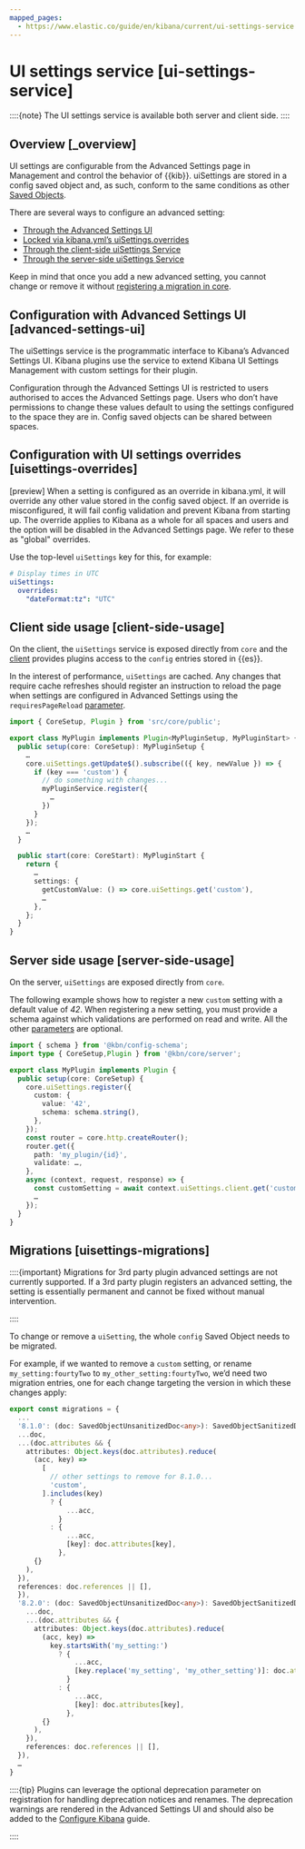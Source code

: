 ```yaml
---
mapped_pages:
  - https://www.elastic.co/guide/en/kibana/current/ui-settings-service.html
---
```


# UI settings service [ui-settings-service]

::::{note}
The UI settings service is available both server and client side.
::::


## Overview [_overview]

UI settings are configurable from the Advanced Settings page in Management and control the behavior of {{kib}}. uiSettings are stored in a config saved object and, as such, conform to the same conditions as other [Saved Objects](/extend/saved-objects-service.md).

There are several ways to configure an advanced setting:

* [Through the Advanced Settings UI](#advanced-settings-ui)
* [Locked via kibana.yml’s uiSettings.overrides](#uisettings-overrides)
* [Through the client-side uiSettings Service](#client-side-usage)
* [Through the server-side uiSettings Service](#server-side-usage)

Keep in mind that once you add a new advanced setting, you cannot change or remove it without [registering a migration in core](#uisettings-migrations).


## Configuration with Advanced Settings UI [advanced-settings-ui]

The uiSettings service is the programmatic interface to Kibana’s Advanced Settings UI. Kibana plugins use the service to extend Kibana UI Settings Management with custom settings for their plugin.

Configuration through the Advanced Settings UI is restricted to users authorised to acces the Advanced Settings page. Users who don’t have permissions to change these values default to using the settings configured to the space they are in. Config saved objects can be shared between spaces.


## Configuration with UI settings overrides [uisettings-overrides]

[preview] When a setting is configured as an override in kibana.yml, it will override any other value stored in the config saved object. If an override is misconfigured, it will fail config validation and prevent Kibana from starting up. The override applies to Kibana as a whole for all spaces and users and the option will be disabled in the Advanced Settings page. We refer to these as "global" overrides.

Use the top-level `uiSettings` key for this, for example:

```yaml
# Display times in UTC
uiSettings:
  overrides:
    "dateFormat:tz": "UTC"
```


## Client side usage [client-side-usage]

On the client, the `uiSettings` service is exposed directly from `core` and the [client](https://github.com/elastic/kibana//blob/8.9/src/core/packages/ui-settings/server/src/ui_settings_client.ts) provides plugins access to the `config` entries stored in {{es}}.

In the interest of performance, `uiSettings` are cached. Any changes that require cache refreshes should register an instruction to reload the page when settings are configured in Advanced Settings using the `requiresPageReload` [parameter](https://github.com/elastic/kibana//blob/8.9/src/core/packages/ui-settings/common/src/ui_settings.ts).

```typescript
import { CoreSetup, Plugin } from 'src/core/public';

export class MyPlugin implements Plugin<MyPluginSetup, MyPluginStart> {
  public setup(core: CoreSetup): MyPluginSetup {
    …
    core.uiSettings.getUpdate$().subscribe(({ key, newValue }) => {
      if (key === 'custom') {
        // do something with changes...
        myPluginService.register({
          …
        })
      }
    });
    …
  }

  public start(core: CoreStart): MyPluginStart {
    return {
      …
      settings: {
        getCustomValue: () => core.uiSettings.get('custom'),
        …
      },
    };
  }
}
```


## Server side usage [server-side-usage]

On the server, `uiSettings` are exposed directly from `core`.

The following example shows how to register a new `custom` setting with a default value of *42*. When registering a new setting, you must provide a schema against which validations are performed on read and write. All the other [parameters](https://github.com/elastic/kibana//blob/8.9/src/core/packages/ui-settings/common/src/ui_settings.ts) are optional.

```typescript
import { schema } from '@kbn/config-schema';
import type { CoreSetup,Plugin } from '@kbn/core/server';

export class MyPlugin implements Plugin {
  public setup(core: CoreSetup) {
    core.uiSettings.register({
      custom: {
        value: '42',
        schema: schema.string(),
      },
    });
    const router = core.http.createRouter();
    router.get({
      path: 'my_plugin/{id}',
      validate: …,
    },
    async (context, request, response) => {
      const customSetting = await context.uiSettings.client.get('custom');
      …
    });
  }
}
```


## Migrations [uisettings-migrations]

::::{important}
Migrations for 3rd party plugin advanced settings are not currently supported. If a 3rd party plugin registers an advanced setting, the setting is essentially permanent and cannot be fixed without manual intervention.

::::


To change or remove a `uiSetting`, the whole `config` Saved Object needs to be migrated.

For example, if we wanted to remove a `custom` setting, or rename `my_setting:fourtyTwo` to `my_other_setting:fourtyTwo`, we’d need two migration entries, one for each change targeting the version in which these changes apply:

```typescript
export const migrations = {
  ...
  '8.1.0': (doc: SavedObjectUnsanitizedDoc<any>): SavedObjectSanitizedDoc<any> => ({
  ...doc,
  ...(doc.attributes && {
    attributes: Object.keys(doc.attributes).reduce(
      (acc, key) =>
        [
          // other settings to remove for 8.1.0...
          'custom',
        ].includes(key)
          ? {
              ...acc,
            }
          : {
              ...acc,
              [key]: doc.attributes[key],
            },
      {}
    ),
  }),
  references: doc.references || [],
  }),
  '8.2.0': (doc: SavedObjectUnsanitizedDoc<any>): SavedObjectSanitizedDoc<any> => ({
    ...doc,
    ...(doc.attributes && {
      attributes: Object.keys(doc.attributes).reduce(
        (acc, key) =>
          key.startsWith('my_setting:')
            ? {
                ...acc,
                [key.replace('my_setting', 'my_other_setting')]: doc.attributes[key],
              }
            : {
                ...acc,
                [key]: doc.attributes[key],
              },
        {}
      ),
    }),
    references: doc.references || [],
  }),
  …
}
```

::::{tip}
Plugins can leverage the optional deprecation parameter on registration for handling deprecation notices and renames. The deprecation warnings are rendered in the Advanced Settings UI and should also be added to the [Configure Kibana](/reference/configuration-reference/general-settings.md) guide.

::::



